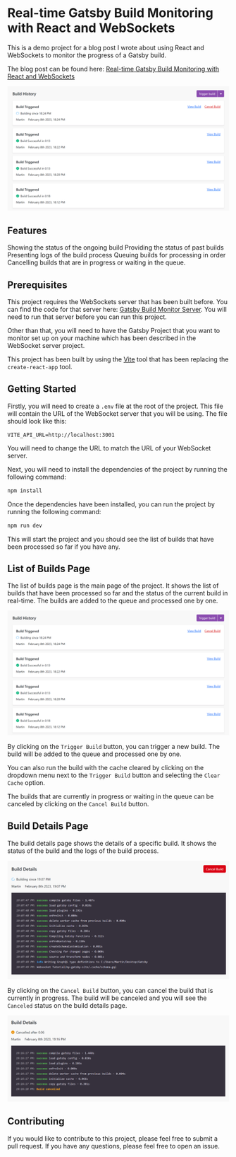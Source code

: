 # Real-time Gatsby Build Monitoring with React and WebSockets

This is a demo project for a blog post I wrote about using React and WebSockets to monitor the progress of a Gatsby build.

The blog post can be found here: [Real-time Gatsby Build Monitoring with React and WebSockets](https://medium.com)

![Gatsby Build Monitor](./public/builds-list-real-time.png)

## Features

Showing the status of the ongoing build
Providing the status of past builds
Presenting logs of the build process
Queuing builds for processing in order
Cancelling builds that are in progress or waiting in the queue.

## Prerequisites

This project requires the WebSockets server that has been built before. You can find the code for that server here: [Gatsby Build Monitor Server](https://github.com/martinholecekmax/gatsby-websocket-api). You will need to run that server before you can run this project.

Other than that, you will need to have the Gatsby Project that you want to monitor set up on your machine which has been described in the WebSocket server project.

This project has been built by using the [Vite](https://vitejs.dev/) tool that has been replacing the `create-react-app` tool.

## Getting Started

Firstly, you will need to create a `.env` file at the root of the project. This file will contain the URL of the WebSocket server that you will be using. The file should look like this:

```
VITE_API_URL=http://localhost:3001
```

You will need to change the URL to match the URL of your WebSocket server.

Next, you will need to install the dependencies of the project by running the following command:

```bash
npm install
```

Once the dependencies have been installed, you can run the project by running the following command:

```bash
npm run dev
```

This will start the project and you should see the list of builds that have been processed so far if you have any.

## List of Builds Page

The list of builds page is the main page of the project. It shows the list of builds that have been processed so far and the status of the current build in real-time. The builds are added to the queue and processed one by one.

![Gatsby Build Monitor](./public/builds-list-real-time.png)

By clicking on the `Trigger Build` button, you can trigger a new build. The build will be added to the queue and processed one by one.

You can also run the build with the cache cleared by clicking on the dropdown menu next to the `Trigger Build` button and selecting the `Clear Cache` option.

The builds that are currently in progress or waiting in the queue can be canceled by clicking on the `Cancel Build` button.

## Build Details Page

The build details page shows the details of a specific build. It shows the status of the build and the logs of the build process.

![Gatsby Build Monitor](./public/build-page.png)

By clicking on the `Cancel Build` button, you can cancel the build that is currently in progress. The build will be canceled and you will see the `Canceled` status on the build details page.

![Gatsby Build Monitor](./public/cancel-build-logs.png)

## Contributing

If you would like to contribute to this project, please feel free to submit a pull request. If you have any questions, please feel free to open an issue.
